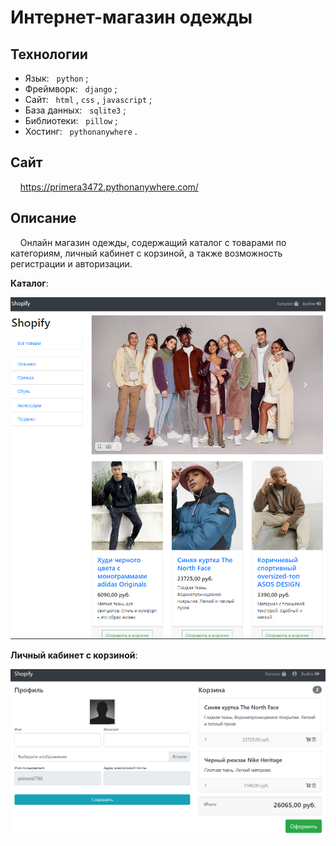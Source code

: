 # Интернет-магазин одежды

## Технологии
  - Язык: &nbsp; `python` ;
  - Фреймворк: &nbsp; `django` ;
  - Сайт: &nbsp; `html` , `css` , `javascript` ;
  - База данных: &nbsp; `sqlite3` ;
  - Библиотеки: &nbsp; `pillow` ;
  - Хостинг: &nbsp; `pythonanywhere` .

## Сайт<br>
&nbsp; &nbsp; https://primera3472.pythonanywhere.com/


## Описание<br>
  
  &nbsp; &nbsp; Онлайн магазин одежды, содержащий каталог с товарами по категориям, личный кабинет с корзиной, а также возможность регистрации и авторизации. 

**Каталог**:
<p>
  <img width='800px' src='https://github.com/primera7790/Django_store_edu/blob/master/media/github_images/catalog1.PNG' alt='Каталог'>
</p>

**Личный кабинет с корзиной**:
<p>
  <img width='800px' src='https://github.com/primera7790/Django_store_edu/blob/master/media/github_images/lk.PNG' alt='Личный кабинет с корзиной'>
</p>
